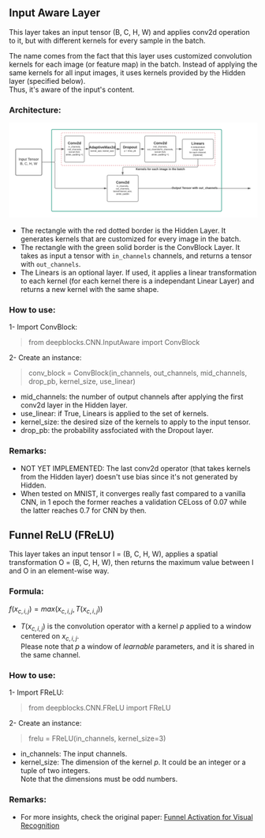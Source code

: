 ## Input Aware Layer
This layer takes an input tensor (B, C, H, W) and applies conv2d operation to it, but with different kernels for every sample in the batch.

The name comes from the fact that this layer uses customized convolution kernels for each image (or feature map) in the batch. Instead of applying the same kernels for all input images, it uses kernels provided by the Hidden layer (specified below).  
Thus, it's aware of the input's content.

### **Architecture**:
![InputAware Layer](/docs/imgs/InputAware.png "Architecture of the InputAware Layer.")

* The rectangle with the red dotted border is the Hidden Layer. It generates kernels that are customized for every image in the batch.
* The rectangle with the green solid border is the ConvBlock Layer. It takes as input a tensor with `in_channels` channels, and returns a tensor with `out_channels`.
* The Linears is an optional layer. If used, it applies a linear transformation to each kernel (for each kernel there is a independant Linear Layer) and returns a new kernel with the same shape.

### **How to use**:
1- Import ConvBlock:
> from deepblocks.CNN.InputAware import ConvBlock

2- Create an instance:
>  conv_block = ConvBlock(in_channels, out_channels, mid_channels, drop_pb, kernel_size, use_linear)
* mid_channels: the number of output channels after applying the first conv2d layer in the Hidden layer.
* use_linear: if True, Linears is applied to the set of kernels.
* kernel_size: the desired size of the kernels to apply to the input tensor.
* drop_pb: the probability assfociated with the Dropout layer.
### **Remarks**:
* NOT YET IMPLEMENTED: The last conv2d operator (that takes kernels from the Hidden layer) doesn't use bias since it's not generated by Hidden. 
* When tested on MNIST, it converges really fast compared to a vanilla CNN, in 1 epoch the former reaches a validation CELoss of 0.07 while the latter reaches 0.7 for CNN by then.

## Funnel ReLU (FReLU)
This layer takes an input tensor I = (B, C, H, W), applies a spatial transformation O = (B, C, H, W), then returns the maximum value between I and O in an element-wise way.

### **Formula**:
$f(x_{c,i,j}) = max(x_{c,i,j}, T(x_{c,i,j}))$
* $T(x_{c,i,j})$ is the convolution operator with a kernel *p* applied to a window centered on $x_{c,i,j}$.   
Please note that *p* a window of *learnable* parameters, and it is shared in the same channel.

### **How to use**:
1- Import FReLU:
> from deepblocks.CNN.FReLU import FReLU

2- Create an instance:
>  frelu = FReLU(in_channels, kernel_size=3)
* in_channels: The input channels.
* kernel_size: The dimension of the kernel *p*. It could be an integer or a tuple of two integers.   
  Note that the dimensions must be odd numbers.

### **Remarks**:
* For more insights, check the original paper: [Funnel Activation for Visual Recognition
](https://arxiv.org/abs/2007.11824)


